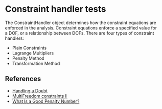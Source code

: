 # Constraint handler tests

The ConstraintHandler object determines how the constraint equations are enforced in the analysis. Constraint equations enforce a specified value for a DOF, or a relationship between DOFs. There are four types of constraint handlers:

- Plain Constraints
- Lagrange Multipliers
- Penalty Method
- Transformation Method

## References
- [Handling a Doubt](https://portwooddigital.com/2023/11/09/handling-a-doubt/)
- [MultiFreedom constraints II](https://quickfem.com/wp-content/uploads/IFEM.Ch09.pdf)
- [What Is a Good Penalty Number?](https://portwooddigital.com/2023/11/29/what-is-a-good-penalty-number/)
